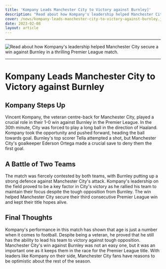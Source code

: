 ```yaml
---
title: 'Kompany Leads Manchester City to Victory against Burnley]'
description: "Read about how Kompany's leadership helped Manchester City secure a win against Burnley in a thrilling Premier League match."
cover: /news/kompany-leads-manchester-city-to-victory-against-burnley.jpg
date: 2023-02-08
layout: article
---
```

---

 ![Read about how Kompany's leadership helped Manchester City secure a win against Burnley in a thrilling Premier League match.](/news/kompany-leads-manchester-city-to-victory-against-burnley.jpg)

---
 
 # Kompany Leads Manchester City to Victory against Burnley
 
## Kompany Steps Up

Vincent Kompany, the veteran centre-back for Manchester City, played a crucial role in their 1-0 win against Burnley in the Premier League. In the 30th minute, City was forced to play a long ball in the direction of Haaland. Kompany took the opportunity and pushed forward, heading the ball towards goal. Burnley's top scorer Tella attempted a shot, but Manchester City's goalkeeper Ederson Ortega made a crucial save to deny them the first goal.

## A Battle of Two Teams

The match was fiercely contested by both teams, with Burnley putting up a strong defence against Manchester City's attack. Kompany's leadership on the field proved to be a key factor in City's victory as he rallied his team to maintain their focus despite the tough opposition from Burnley. The win helped Manchester City secure their third consecutive Premier League win and kept their title hopes alive.

## Final Thoughts

Kompany's performance in this match has shown that age is just a number when it comes to football. Despite being a veteran, he proved that he still has the ability to lead his team to victory against tough opposition. Manchester City's win against Burnley was not an easy one, but it was an important one as it keeps them in the race for the Premier League title. With leaders like Kompany on their side, Manchester City fans have reasons to be optimistic about the rest of the season.

